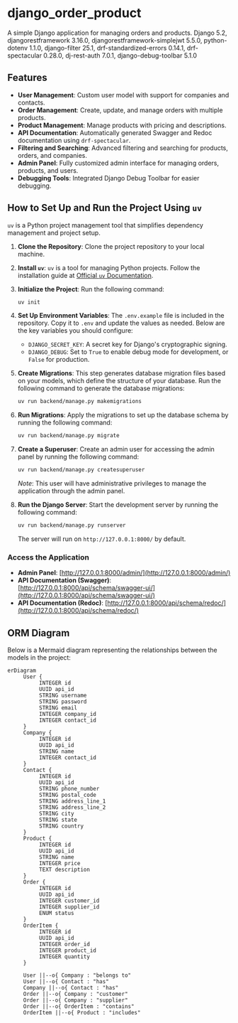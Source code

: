 # django_order_product

A simple Django application for managing orders and products. Django 5.2, djangorestframework 3.16.0, djangorestframework-simplejwt 5.5.0, python-dotenv 1.1.0, django-filter 25.1, drf-standardized-errors 0.14.1, drf-spectacular 0.28.0, dj-rest-auth 7.0.1, django-debug-toolbar 5.1.0  

## Features

- **User Management**: Custom user model with support for companies and contacts.
- **Order Management**: Create, update, and manage orders with multiple products.
- **Product Management**: Manage products with pricing and descriptions.
- **API Documentation**: Automatically generated Swagger and Redoc documentation using `drf-spectacular`.
- **Filtering and Searching**: Advanced filtering and searching for products, orders, and companies.
- **Admin Panel**: Fully customized admin interface for managing orders, products, and users.
- **Debugging Tools**: Integrated Django Debug Toolbar for easier debugging.


## How to Set Up and Run the Project Using `uv`
`uv` is a Python project management tool that simplifies dependency management and project setup.

1. **Clone the Repository**: Clone the project repository to your local machine.

2. **Install `uv`**: `uv` is a tool for managing Python projects. Follow the installation guide at [Official `uv` Documentation](https://docs.astral.sh/uv/).

3. **Initialize the Project**: Run the following command:
    ```bash
    uv init
    ```

4. **Set Up Environment Variables**: The `.env.example` file is included in the repository. Copy it to `.env` and update the values as needed. Below are the key variables you should configure:
    - `DJANGO_SECRET_KEY`: A secret key for Django's cryptographic signing.
    - `DJANGO_DEBUG`: Set to `True` to enable debug mode for development, or `False` for production.

5. **Create Migrations**: This step generates database migration files based on your models, which define the structure of your database. Run the following command to generate the database migrations:
    ```bash
    uv run backend/manage.py makemigrations
    ```

6. **Run Migrations**: Apply the migrations to set up the database schema by running the following command:
    ```bash
    uv run backend/manage.py migrate
    ```

7. **Create a Superuser**: Create an admin user for accessing the admin panel by running the following command:
    ```bash
    uv run backend/manage.py createsuperuser
    ```
    *Note*: This user will have administrative privileges to manage the application through the admin panel.
8. **Run the Django Server**: Start the development server by running the following command:
    ```bash
    uv run backend/manage.py runserver
    ```
    The server will run on `http://127.0.0.1:8000/` by default.

### Access the Application

- **Admin Panel**: [http://127.0.0.1:8000/admin/](http://127.0.0.1:8000/admin/)
- **API Documentation (Swagger)**: [http://127.0.0.1:8000/api/schema/swagger-ui/](http://127.0.0.1:8000/api/schema/swagger-ui/)
- **API Documentation (Redoc)**: [http://127.0.0.1:8000/api/schema/redoc/](http://127.0.0.1:8000/api/schema/redoc/)

## ORM Diagram

Below is a Mermaid diagram representing the relationships between the models in the project:

```mermaid
erDiagram
     User {
          INTEGER id
          UUID api_id
          STRING username
          STRING password
          STRING email
          INTEGER company_id
          INTEGER contact_id
     }
     Company {
          INTEGER id
          UUID api_id
          STRING name
          INTEGER contact_id
     }
     Contact {
          INTEGER id
          UUID api_id
          STRING phone_number
          STRING postal_code
          STRING address_line_1
          STRING address_line_2
          STRING city
          STRING state
          STRING country
     }
     Product {
          INTEGER id
          UUID api_id
          STRING name
          INTEGER price
          TEXT description
     }
     Order {
          INTEGER id
          UUID api_id
          INTEGER customer_id
          INTEGER supplier_id
          ENUM status
     }
     OrderItem {
          INTEGER id
          UUID api_id
          INTEGER order_id
          INTEGER product_id
          INTEGER quantity
     }

     User ||--o{ Company : "belongs to"
     User ||--o{ Contact : "has"
     Company ||--o{ Contact : "has"
     Order ||--o{ Company : "customer"
     Order ||--o{ Company : "supplier"
     Order ||--o{ OrderItem : "contains"
     OrderItem ||--o{ Product : "includes"
```
